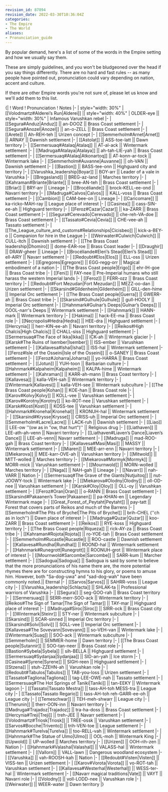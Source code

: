 ```yaml
---
revision_id: 87894
revision_date: 2022-03-30T10:36:04Z
categories:
- The Empire
- The World
aliases:
- Pronunciation_guide
---
```


By popular demand, here's a list of some of the words in the Empire setting and how we usually say them.

These are simply guidelines, and you won't be bludgeoned over the head if you say things differently. There are no hard and fast rules -- as many people have pointed out, pronunciation could vary depending on nation, accent and culture.

If there are other Empire words you're not sure of, please let us know and we'll add them to this list.

{|
! Word 
! Pronunciation 
! Notes
|-
| style="width: 30%" |  [[Volodmartz#Alderei’s Run|Alderei]] || style="width: 40%" | OLDER-eye || style="width: 30%" | Infamous Varushkan rebel
|-
| [[Segura#Anduz|Anduz]] || an-DOOZ || Brass Coast settlement
|-
| [[Segura#Anozel|Anozel]] || an-o-ZELL || Brass Coast settlement
|-
| [[Arete]] || Ah-REH-teh || Urizen concept
|-
| [[Semmerholm#Arnet|Arnet]] || ARNAY || Dawnish settlement
|-
| [[Astolat]] || ASS-toe-latt || Dawn territory
|-
| [[Sermersuaq#Atalaq|Atalaq]] || AT-al-ack || Wintermark settlement
|-
| [[Madruga#Atalaya|Atalaya]] || ah-tah-LIE-yah || Brass Coast settlement
|-
| [[Sermersuaq#Atalaq|Atkonartoq]] || AT-konn-ar-tock || Wintermark lake
|-
| [[Semmerholm#Auvanne|Auvanne]] || oh-VAN || Dawnish settlement
|-
| [[Bastion]] || BASS-tee-onn || Highguard city and territory
|-
| [[Varushka_leadership|Boyar]] || BOY-arr || Leader of a vale in Varushka
|-
| [[Bregasland]] || BREG-az-land || Marches territory
|-
| [[Kahraman#Briante|Briante]] || bree-AN-teh || Brass Coast settlement
|-
| [[Briar]] || BRY-arr || Lineage
|-
| [[Brocéliande]] || brock-KELL-ee-ond || Navarri territory
|-
| [[Madruga#Calvos|Calvos]] || KALL-voss || Brass Coast settlement
|-
| [[Cambion]] || CAM-bee-on || Lineage
|-
| [[Caricomare]] || ka-ricko-MAH-ray || League place of interest
|-
| [[Casinea]] || cass-SIN-ee-ah || Highguard territory
|-
| [[Feroz#Cazar|Cazar]] || ka-ZARR || Brass Coast settlement
|-
| [[Segura#Cerevado|Cerevado]] || che-reh-VA-doe || Brass Coast settlement
|-
| [[Tassato#Cevia|Cevia]] || CHE-vee-ah || Tassato settlement
|-
| [[The_League_culture_and_customs#Relationships|Cicisbeo]] || kick-a-BEY-o || Companion for hire in the League
|-
| [[Weirwater#Culwich|Culwich]] || CULL-itch || Dawnish settlement
|-
| [[The Brass Coast leadership|Dhomiro]] || dome-EAR-roe || Brass Coast leader
|-
| [[Draughir]] || DRAW-gheer || Lineage
|-
| [[Brocéliande#Eleri’s Stead|Eleri’s Stead]] || ell-AIRY || Navarr settlement
|-
| [[Redoubt#Elos|Elos]] || ELL-oss || Urizen settlement
|-
| [[Egregores|Egregore]] || EGG-regg-orr || Magical embodiment of a nation
|-
| [[The Brass Coast people|Erigo]] || ehr-IH-goe || Brass Coast tribe
|-
| [[Feni]] || FAY-nee || Pre-Imperial humans who still harass the western Imperial lands
|-
| [[Feroz]] || FERR-ozz || Brass Coast territory
|-
| [[Redoubt#Fort Mezudan|Fort Mezudan]] || MEZZ-oo-dan || Urizen settlement
|-
| [[Skarsind#Gildenheim|Gildenheim]] || GILL-den-hime || Imperial Orc settlement
|-
| [[The Brass Coast people|Guerra]] || GWERR-ah || Brass Coast tribe
|-
| [[Skarsind#Gulhule|Gulhule]] || gull-HOOLY || Imperial Orc settlement
|-
| [[Hahnmark#Gulnar’s Deeps|Gulnar’s Deeps]] || GOOL-narr's Deeps || Wintermark settlement
|-
| [[Hahnmark]] || HANN-mark || Wintermark territory
|-
| [[Hakima]] || hack-EE-ma || Brass Coast role
|-
| [[Necropolis#Hedra|Hedra]] || HEE-dra || Highguard settlement
|-
| [[Hercynia]] || herr-KIN-ee-ah || Navarri territory
|-
| [[Reikos#High Chalcis|High Chalcis]] || CHALL-siss || Highguard settlement
|-
| [[Sermersuaq#The Face of Ikka|Ikka]] || ICK-ah || Wintermark glacier
|-
| [[Karsk#The Ruins of Isember|Isember]] || ISS-ember || Varushkan settlement
|-
| [[Kallavesa#Ishal|Ishal]] || ISS-hal || Wintermark settlement
|-
| [[Feroz#Isle of the Osseini|Isle of the Osseini]] || o-SANEY || Brass Coast settlement
|-
| [[Feroz#Joharra|Joharra]] || yo-HARRA || Brass Coast settlement
|-
| [[Jotun]] || YUH-toon || Barbarian culture
|-
| [[Hahnmark#Kalpaheim|Kalpaheim]] || KALPA-hime || Wintermark settlement 
|-
| [[Kahraman]] || KARR-ah-mann || Brass Coast territory
|-
| [[Kallavesa]] || kalla-VEH-sah || Wintermark territory
|-
| [[Wintermark|Kallavesi]] || kalla-VEH-see || Wintermark subculture
|-
| [[The Brass Coast people|Kohan]] || KOE-han || Brass Coast role
|-
| [[Karov#Kolvy|Kolvy]] || KOLL-vee || Varushkan settlement
|-
| [[Karov#Korotny|Korotny]] || ko-ROT-nee || Varushkan settlement
|-
| [[Karsk#Kosti|Kosti]] || KOSS-tee || Varushkan settlement
|-
| [[Hahnmark#Kronehal|Kronehal]] || KRONUH-hal || Wintermark settlement
|-
| [[Skarsind#Krysse|Krysse]] || CRISS-uh || Imperial Orc settlement
|-
| [[Semmerholm#Lacre|Lacre]] || LACK-ruh || Dawnish settlement
|-
| [[Liao]] || LEE-ow   ''(ow as in "ow, that hurt")'' || Religious drug
|-
| [[Liathaven]] || LEE-ath-ah-venn || Navarri territory
|-
| [[Liathaven#Liaven’s Dance|Liaven’s Dance]] || LEE-ah-venn|| Navarr settlement
|-
| [[Madruga]] || mad-ROO-gah || Brass Coast territory
|-
| [[Kallavesa#Masi|Masi]] || MASSY || Wintermark settlement 
|-
| [[Miaren]] || MEE-arr-enn || Navarri territory
|-
| [[Miekarova]] || MEE-karr-OVE-ah || Varushkan territory
|-
| [[Mitwold]] || MITT-wolled || Marches territory
|-
| [[Miekarova#Mormyk|Mormyk]] || MORR-mick || Varushkan settlement
|-
| [[Mournwold]] || MORN-wolled || Marches territory
|-
| [[Naga]] || NAH-gah || Lineage
|-
| [[Navarr]] || nah-VARR || Nation
|-
| [[Sermersuaq#The Grave of the Giants|Nutjuitoq]] || nut-JOOWY-tock || Wintermark lake
|-
| [[Miekarova#Olodny|Olodny]] || oll-OD-nee || Varushkan settlement
|-
| [[Karsk#Oloy|Oloy]] || OLL-oy || Varushkan settlement
|-
| [[Feroz#Oran|Oran]] || o-RANN || Brass Coast settlement
|-
| [[Skarsind#Pakaanen’s Tower|Pakaanen]] || pa-KHAN-en || Legendary Wintermark mage
|-
| [[Great_Forest_of_Peytaht|Peytaht]] || pay-tatt || Forest that covers parts of Reikos and much of the Barrens
|-
| [[Semmerholm#The Pits of Brychel|The Pits of Brychel]] || brih-CHEL (''ch as in loch'') || Dawn place of interest
|-
| [[Madruga#Quzar|Quzar]] || koo-ZARR || Brass Coast settlement
|-
| [[Reikos]] || RYE-koss || Highguard territory
|-
| [[The Brass Coast people|Riqueza]] || rick-AY-za || Brass Coast tribe
|-
| [[Kahraman#Rojota|Rojota]] || ro-YOE-tah || Brass Coast settlement
|-
| [[Semmerholm#Rucastle|Rucastle]] || ROO-castle || Dawnish settlement
|-
| [[Kallavesa#Rundhal|Rundhal]] || ROOND-hal || Wintermark settlement
|-
| [[Hahnmark#Runegrott|Runegrott]] || ROONUH-grot || Wintermark place of interest
|-
| [[Mournwold#Sarcombe|Sarcombe]] || SARR-kum || Marcher settlement
|-
| [[Sadogua|Sadogua]] || Sadogua is said by some to believe that the more pronunciations of his name there are, the more potential rhymes there are for constructing hymns to his glory, or poems to amuse him. However, both "Sa-dog-uwa" and "sad-dog-wah" have been commonly noted.|| Eternal
|-
| [[Sarvos|Sarvos]] || SAHRR-voss || League city
|-
| [[Varushka_leadership|Schlacta]] || SHLAK-ta || Professional warriors of Varushka
|-
| [[Segura]] || seg-GOO-rah || Brass Coast territory
|-
| [[Sermersuaq]] || SERR-merr-SOO-ack || Wintermark territory
|-
| [[Reikos#The Sign of Tamar|The Sign of Tamar]] || TAY-mar || Highguard place of interest
|-
| [[Madruga#Siroc|Siroc]] || SIRR-ock || Brass Coast city
|-
| [[Wintermark|Steinr]] || STY-ner || Wintermark subculture
|-
| [[Skarsind]] || SCAR-sinned || Imperial Orc territory
|-
| [[Skarsind#Solvi|Solvi]] || SOLL-vee || Imperial Orc settlement
|-
| [[Kallavesa#The Sovevann|Sovevann]] || so-VEH-van || Wintermark lake
|-
| [[Wintermark|Suaq]] || SOO-ack || Wintermark subculture
|-
| [[Semmerholm]] || SEMMER-home || Dawn territory
|-
| [[The Brass Coast people|Sutannir]] || SOO-tan-neer || Brass Coast role
|-
| [[Bastion#Sybela|Sybela]] || sih-BELLA || Highguard settlement
|-
| [[Sermersuaq#Sydanjaa|Sydanjaa]] || SID-an-yah || Ice storm
|-
| [[Casinea#Syrene|Syrene]] || SIGH-reen || Highguard settlement
|-
| [[Stzena]] || stuh-ZZEHN-ah || Varushkan role
|-
| [[Redoubt#Tabulos|Tabulos]] || TAB-you-loss || Urizen settlement
|-
| [[Tassato#Tagliona|Tagliona]] || tag-LEE-OWE-nah || Tassato settlement
|-
| [[Sermersuaq#The Hot Springs of Taniki|Taniki]] || tan-EEKY || Wintermark lagoon
|-
| [[Tassato|Tassato Mestra]] || tass-AH-toh MESS-tra || League city
|-
| [[Tassato|Tassato Regario]] || tass-AH-toh reh-GARR-ee-oh || League city
|-
| [[Temeschwar]] || TEH-meh-shwarr || League city
|-
| [[Therunin]] || therr-OON-inn || Navarri territory
|-
| [[Madruga#Trajadoz|Trajadoz]] || tra-ha-doss || Brass Coast settlement
|-
| [[Hercynia#Treji|Treji]] || treh-JEE || Navarr settlement
|-
| [[Volodmartz#Triosk|Triosk]] || TREE-ossk || Varushkan settlement
|-
| [[Sarvos#Bocche|Trivento]] || trih-VEN-toe || League settlement
|-
| [[Hahnmark#Turelva|Turelva]] || too-RELL-vah || Wintermark settlement 
|-
| [[Hahnmark#The Statue of Ulmo|Ulmo]] || OOL-moh || Wintermark King 
|-
| [[Upwold]] || UP-wolled || Marches territory
|-
| [[Urizen]] || OOH-rih-zen || Nation
|-
| [[Hahnmark#Valashal|Valashal]] || VALASS-hal || Wintermark settlement
|-
| [[Vallorn]] || VALL-lawn || Dangerous woodland ecosystem
|-
| [[Varushka]] || vah-ROOSH-kah || Nation
|-
| [[Redoubt#Visten|Visten]] || VISS-ten || Urizen settlement
|-
| [[Karov#Vorota|Vorota]] || vo-ROT-tah || Varushkan settlement
|-
| [[Kallavesa#Westerhal|Westerhal]] || WESS-ter-hal || Wintermark settlement
|-
| [[Navarr magical traditions|Vate]] || VAYT || Navarri role
|- 
| [[Volodny]] || voll-LODD-nee || Varushkan role
|-
| [[Weirwater]] || WEER-water || Dawn territory
|}

